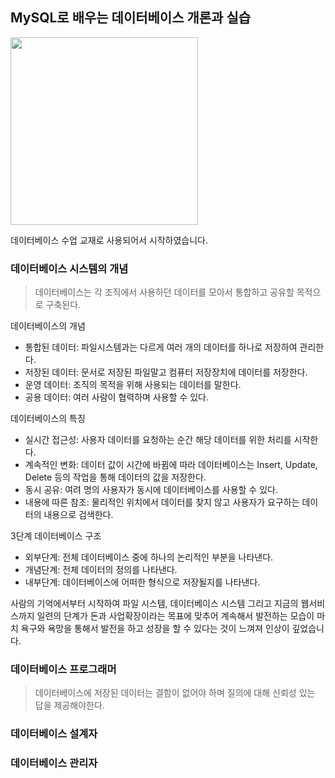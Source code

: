 ## MySQL로 배우는 데이터베이스 개론과 실습

<img src="https://github.com/piaochung/review/blob/main/MySQL%EB%A1%9C-%EB%B0%B0%EC%9A%B0%EB%8A%94-%EB%8D%B0%EC%9D%B4%ED%84%B0%EB%B2%A0%EC%9D%B4%EC%8A%A4-%EA%B0%9C%EB%A1%A0%EA%B3%BC-%EC%8B%A4%EC%8A%B5/images/MySQL%EB%A1%9C-%EB%B0%B0%EC%9A%B0%EB%8A%94-%EB%8D%B0%EC%9D%B4%ED%84%B0%EB%B2%A0%EC%9D%B4%EC%8A%A4-%EA%B0%9C%EB%A1%A0%EA%B3%BC-%EC%8B%A4%EC%8A%B5.jfif" width="300">

데이터베이스 수업 교재로 사용되어서 시작하였습니다.

### 데이터베이스 시스템의 개념
> 데이터베이스는 각 조직에서 사용하던 데이터를 모아서 통합하고 공유할 목적으로 구축된다.

데이터베이스의 개념
- 통합된 데이터: 파일시스템과는 다르게 여러 개의 데이터를 하나로 저장하여 관리한다.
- 저장된 데이터: 문서로 저장된 파일말고 컴퓨터 저장장치에 데이터를 저장한다.
- 운영 데이터: 조직의 목적을 위해 사용되는 데이터를 말한다.
- 공용 데이터: 여러 사람이 협력하며 사용할 수 있다.

데이터베이스의 특징
- 실시간 접근성: 사용자 데이터를 요청하는 순간 해당 데이터를 위한 처리를 시작한다.
- 계속적인 변화: 데이터 값이 시간에 바뀜에 따라 데이터베이스는 Insert, Update, Delete 등의 작업을 통해 데이터의 값을 저장한다.
- 동시 공유: 여려 명의 사용자가 동시에 데이터베이스를 사용할 수 있다.
- 내용에 따른 참조: 물리적인 위치에서 데이터를 찾지 않고 사용자가 요구하는 데이터의 내용으로 검색한다.

3단계 데이터베이스 구조
- 외부단계: 전체 데이터베이스 중에 하나의 논리적인 부분을 나타낸다.
- 개념단계: 전체 데이터의 정의를 나타낸다.
- 내부단계: 데이터베이스에 어떠한 형식으로 저장될지를 나타낸다.

사람의 기억에서부터 시작하여 파일 시스템, 데이터베이스 시스템 그리고 지금의 웹서비스까지 일련의 단계가 돈과 사업확장이라는 목표에 맞추어 계속해서 발전하는 모습이 마치 욕구와 욕망을 통해서 발전을 하고 성장을 할 수 있다는 것이 느껴져 인상이 깊었습니다. 

### 데이터베이스 프로그래머
> 데이터베이스에 저장된 데이터는 결함이 없어야 하며 질의에 대해 신뢰성 있는 답을 제공해야한다.

### 데이터베이스 설계자

### 데이터베이스 관리자
